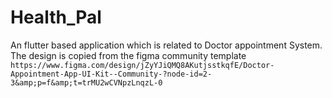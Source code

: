 # Health_Pal
An flutter based application which is related to Doctor appointment System. The design is copied from the figma community template `https://www.figma.com/design/jZyYJiQMQ8AKutjsstkqfE/Doctor-Appointment-App-UI-Kit--Community-?node-id=2-3&amp;p=f&amp;t=trMU2wCVNpzLnqzL-0`
